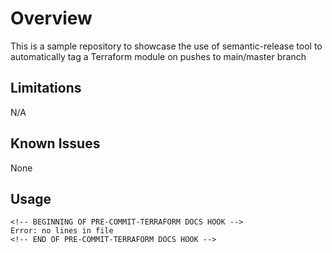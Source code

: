 # Overview
This is a sample repository to showcase the use of semantic-release tool to automatically tag a
Terraform module on pushes to main/master branch

## Limitations
N/A

## Known Issues

None

## Usage

```
<!-- BEGINNING OF PRE-COMMIT-TERRAFORM DOCS HOOK -->
Error: no lines in file
<!-- END OF PRE-COMMIT-TERRAFORM DOCS HOOK -->
